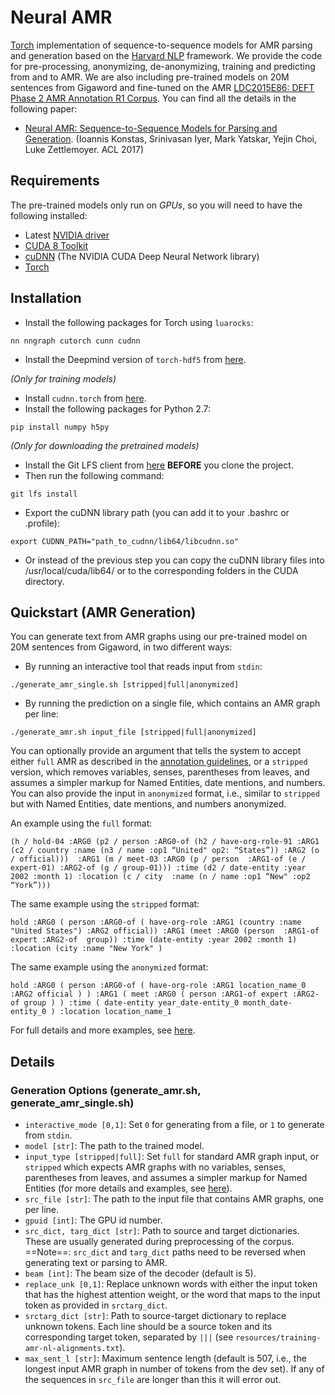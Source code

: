 # Neural AMR

[Torch](http://torch.ch) implementation of sequence-to-sequence models for AMR parsing and generation based on the [Harvard NLP](https://github.com/sinantie/NeuralAmr/edit/master/README.md) framework. We provide the code for pre-processing, anonymizing, de-anonymizing, training and predicting from and to AMR. We are also including pre-trained models on 20M sentences from Gigaword and fine-tuned on the AMR [LDC2015E86: DEFT Phase 2 AMR Annotation R1 Corpus](https://catalog.ldc.upenn.edu/LDC2015E86). You can find all the details in the following paper:

- [Neural AMR: Sequence-to-Sequence Models for Parsing and Generation](https://arxiv.org/abs/1704.08381). (Ioannis Konstas, Srinivasan Iyer, Mark Yatskar, Yejin Choi, Luke Zettlemoyer. ACL 2017)

## Requirements

The pre-trained models only run on *GPUs*, so you will need to have the following installed:

- Latest [NVIDIA driver](http://www.nvidia.com/Download/index.aspx)
- [CUDA 8 Toolkit](https://developer.nvidia.com/cuda-toolkit)
- [cuDNN](https://developer.nvidia.com/cudnn) (The NVIDIA CUDA Deep Neural Network library)
- [Torch](http://torch.ch/docs/getting-started.html)

## Installation

- Install the following packages for Torch using `luarocks`:
```
nn nngraph cutorch cunn cudnn
```
- Install the Deepmind version of `torch-hdf5` from [here](https://github.com/deepmind/torch-hdf5/blob/master/doc/usage.md).

*(Only for training models)* 

- Install `cudnn.torch` from [here](https://github.com/soumith/cudnn.torch).
- Install the following packages for Python 2.7: 
```
pip install numpy h5py
```

*(Only for downloading the pretrained models)*

- Install the Git LFS client from [here](https://git-lfs.github.com/) **BEFORE** you clone the project. 
- Then run the following command:
```
git lfs install
```

- Export the cuDNN library path (you can add it to your .bashrc or .profile):
```
export CUDNN_PATH="path_to_cudnn/lib64/libcudnn.so"
```

- Or instead of the previous step you can copy the cuDNN library files into /usr/local/cuda/lib64/ or to the corresponding folders in the CUDA directory.

## Quickstart (AMR Generation)
You can generate text from AMR graphs using our pre-trained model on 20M sentences from Gigaword, in two different ways:
- By running an interactive tool that reads input from `stdin`:
```
./generate_amr_single.sh [stripped|full|anonymized]
```

- By running the prediction on a single file, which contains an AMR graph per line:
```
./generate_amr.sh input_file [stripped|full|anonymized]
```

You can optionally provide an argument that tells the system to accept either `full` AMR as described in the [annotation guidelines](https://github.com/amrisi/amr-guidelines/blob/master/amr.md), or a `stripped` version, which removes variables, senses, parentheses from leaves, and assumes a simpler markup for Named Entities, date mentions, and numbers. You can also provide the input in `anonymized` format, i.e., similar to `stripped` but with Named Entities, date mentions, and numbers anonymized.

An example using the `full` format:
```
(h / hold-04 :ARG0 (p2 / person :ARG0-of (h2 / have-org-role-91 :ARG1 (c2 / country :name (n3 / name :op1 “United" op2: “States”)) :ARG2 (o / official)))  :ARG1 (m / meet-03 :ARG0 (p / person  :ARG1-of (e / expert-01) :ARG2-of (g / group-01))) :time (d2 / date-entity :year 2002 :month 1) :location (c / city  :name (n / name :op1 “New" :op2 “York”)))
```

The same example using the `stripped` format:
```
hold :ARG0 ( person :ARG0-of ( have-org-role :ARG1 (country :name "United States") :ARG2 official)) :ARG1 (meet :ARG0 (person  :ARG1-of expert :ARG2-of  group)) :time (date-entity :year 2002 :month 1) :location (city :name "New York" )
```

The same example using the `anonymized` format:
```
hold :ARG0 ( person :ARG0-of ( have-org-role :ARG1 location_name_0 :ARG2 official ) ) :ARG1 ( meet :ARG0 ( person :ARG1-of expert :ARG2-of group ) ) :time ( date-entity year_date-entity_0 month_date-entity_0 ) :location location_name_1
```

For full details and more examples, see [here](). 

## Details

### Generation Options (generate_amr.sh, generate_amr_single.sh)
- `interactive_mode [0,1]`: Set `0` for generating from a file, or `1` to generate from `stdin`.
- `model [str]`: The path to the trained model.
- `input_type [stripped|full]`: Set `full` for standard AMR graph input, or `stripped` which expects AMR graphs with no variables, senses, parentheses from leaves, and assumes a simpler markup for Named Entities (for more details and examples, see [here]()).
- `src_file [str]`: The path to the input file that contains AMR graphs, one per line.
- `gpuid [int]`: The GPU id number.
- `src_dict, targ_dict [str]`: Path to source and target dictionaries. These are usually generated during preprocessing of the corpus. ==Note==: `src_dict` and `targ_dict` paths need to be reversed when generating text or parsing to AMR.
- `beam [int]`: The beam size of the decoder (default is 5).
- `replace_unk [0,1]`: Replace unknown words with either the input token that has the highest attention weight, or the word that maps to the input token as provided in `srctarg_dict`.
- `srctarg_dict [str]`: Path to source-target dictionary to replace unknown tokens. Each line should be a source token and its corresponding target token, separated by `|||` (see `resources/training-amr-nl-alignments.txt`).
- `max_sent_l [str]`: Maximum sentence length (default is 507, i.e., the longest input AMR graph in number of tokens from the dev set). If any of the sequences in `src_file` are longer than this it will error out.

